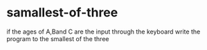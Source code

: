 # samallest-of-three
if the ages of  A,Band C are the input through the keyboard  write the program to the smallest  of the three
